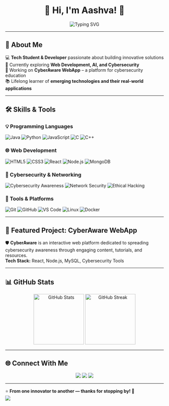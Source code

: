 <h1 align="center">👋 Hi, I'm Aashva! 🌟</h1>

<p align="center">
  <img src="https://readme-typing-svg.herokuapp.com?font=Fira+Code&pause=1000&center=true&vCenter=true&width=435&lines=Tech+Student+%26+Developer;Passionate+About+AI+%26+Cybersecurity;Building+Innovative+Projects" alt="Typing SVG" />
</p>

---

## 🚀 About Me  
💻 **Tech Student & Developer** passionate about building innovative solutions  
🌱 Currently exploring **Web Development, AI, and Cybersecurity**  
🔭 Working on **CyberAware WebApp** – a platform for cybersecurity education  
📚 Lifelong learner of **emerging technologies and their real-world applications**

---

## 🛠️ Skills & Tools  

### 💡 Programming Languages  
![Java](https://img.shields.io/badge/Java-%23ED8B00.svg?style=for-the-badge&logo=openjdk&logoColor=white)
![Python](https://img.shields.io/badge/Python-3776AB.svg?style=for-the-badge&logo=python&logoColor=white)
![JavaScript](https://img.shields.io/badge/JavaScript-F7DF1E.svg?style=for-the-badge&logo=javascript&logoColor=black)
![C](https://img.shields.io/badge/C-00599C.svg?style=for-the-badge&logo=c&logoColor=white)
![C++](https://img.shields.io/badge/C++-00599C.svg?style=for-the-badge&logo=c%2B%2B&logoColor=white)

### 🌐 Web Development  
![HTML5](https://img.shields.io/badge/HTML5-E34F26.svg?style=for-the-badge&logo=html5&logoColor=white)
![CSS3](https://img.shields.io/badge/CSS3-1572B6.svg?style=for-the-badge&logo=css3&logoColor=white)
![React](https://img.shields.io/badge/React-61DAFB.svg?style=for-the-badge&logo=react&logoColor=black)
![Node.js](https://img.shields.io/badge/Node.js-339933.svg?style=for-the-badge&logo=nodedotjs&logoColor=white)
![MongoDB](https://img.shields.io/badge/MongoDB-47A248.svg?style=for-the-badge&logo=mongodb&logoColor=white)

### 🔐 Cybersecurity & Networking  
![Cybersecurity Awareness](https://img.shields.io/badge/Cybersecurity-Awareness-red?style=for-the-badge)
![Network Security](https://img.shields.io/badge/Network-Security-blue?style=for-the-badge)
![Ethical Hacking](https://img.shields.io/badge/Ethical%20Hacking-Learning-purple?style=for-the-badge)

### 🧰 Tools & Platforms  
![Git](https://img.shields.io/badge/Git-F05032.svg?style=for-the-badge&logo=git&logoColor=white)
![GitHub](https://img.shields.io/badge/GitHub-181717.svg?style=for-the-badge&logo=github&logoColor=white)
![VS Code](https://img.shields.io/badge/VS%20Code-0078D4.svg?style=for-the-badge&logo=visual-studio-code&logoColor=white)
![Linux](https://img.shields.io/badge/Linux-FCC624.svg?style=for-the-badge&logo=linux&logoColor=black)
![Docker](https://img.shields.io/badge/Docker-2496ED.svg?style=for-the-badge&logo=docker&logoColor=white)

---

## 🚧 Featured Project: **CyberAware WebApp**  

🛡️ **CyberAware** is an interactive web platform dedicated to spreading cybersecurity awareness through engaging content, tutorials, and resources.  
**Tech Stack:** React, Node.js, MySQL, Cybersecurity Tools  

---

## 📊 GitHub Stats  

<p align="center">
  <img src="https://github-readme-stats.vercel.app/api?username=AASHVA-bit&show_icons=true&theme=tokyonight" alt="GitHub Stats" height="160" />
  <img src="https://github-readme-streak-stats.herokuapp.com/?user=AASHVA-bit&theme=tokyonight" alt="GitHub Streak" height="160" />
</p>

---

## 🌐 Connect With Me  
<p align="center">
  <a href="https://github.com/AASHVA-bit"><img src="https://img.shields.io/badge/GitHub-181717?style=for-the-badge&logo=github&logoColor=white"></a>
  <a href="https://www.linkedin.com/in/YOUR-LINKEDIN"><img src="https://img.shields.io/badge/LinkedIn-0077B5?style=for-the-badge&logo=linkedin&logoColor=white"></a>
  <a href="mailto:YOUR-EMAIL@example.com"><img src="https://img.shields.io/badge/Email-D14836?style=for-the-badge&logo=gmail&logoColor=white"></a>
</p>

---

⭐ **From one innovator to another — thanks for stopping by! 🚀**  
![](https://komarev.com/ghpvc/?username=AASHVA-bit&style=flat-square&color=blue)

